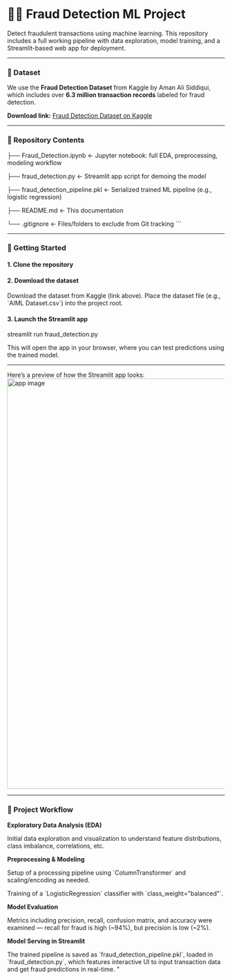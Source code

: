 # 🕵️‍♂️ Fraud Detection ML Project

Detect fraudulent transactions using machine learning. This repository includes a full working pipeline with data exploration, model training, and a Streamlit-based web app for deployment.

---

### 📂 Dataset

We use the **Fraud Detection Dataset** from Kaggle by Aman Ali Siddiqui, which includes over **6.3 million transaction records** labeled for fraud detection.

**Download link:**
[Fraud Detection Dataset on Kaggle](https://www.kaggle.com/datasets/amanalisiddiqui/fraud-detection-dataset)

---

### 📁 Repository Contents


├── Fraud_Detection.ipynb ← Jupyter notebook: full EDA, preprocessing, modeling workflow

├── fraud_detection.py ← Streamlit app script for demoing the model

├── fraud_detection_pipeline.pkl ← Serialized trained ML pipeline (e.g., logistic regression)

├── README.md ← This documentation

└── .gitignore ← Files/folders to exclude from Git tracking
\`\`\`

---

### 🚀 Getting Started

#### 1. Clone the repository


#### 2. Download the dataset

Download the dataset from Kaggle (link above). Place the dataset file (e.g., \`AIML Dataset.csv\`) into the project root.


#### 3. Launch the Streamlit app

streamlit run fraud_detection.py


This will open the app in your browser, where you can test predictions using the trained model.

---


Here’s a preview of how the Streamlit app looks:
<img width="938" height="948" alt="app image" src="https://github.com/user-attachments/assets/88352eea-e072-4fae-b014-b9eb544c2c46" />



---

### 🔎 Project Workflow

**Exploratory Data Analysis (EDA)**

Initial data exploration and visualization to understand feature distributions, class imbalance, correlations, etc.

**Preprocessing & Modeling**

Setup of a processing pipeline using \`ColumnTransformer\` and scaling/encoding as needed.

Training of a \`LogisticRegression\` classifier with \`class_weight=\"balanced\"\`.

**Model Evaluation**

Metrics including precision, recall, confusion matrix, and accuracy were examined — recall for fraud is high (~94%), but precision is low (~2%).

**Model Serving in Streamlit**

The trained pipeline is saved as \`fraud_detection_pipeline.pkl\`, loaded in \`fraud_detection.py\`, which features interactive UI to input transaction data and get fraud predictions in real-time.
"
